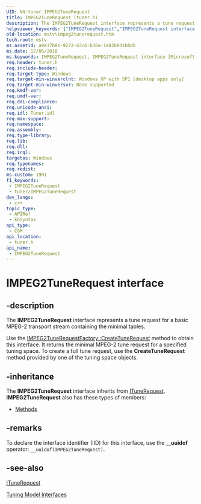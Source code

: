 ```yaml
---
UID: NN:tuner.IMPEG2TuneRequest
title: IMPEG2TuneRequest (tuner.h)
description: The IMPEG2TuneRequest interface represents a tune request for a basic MPEG-2 transport stream containing the minimal tables.Use the IMPEG2TuneRequestFactory::CreateTuneRequest method to obtain this interface.
helpviewer_keywords: ["IMPEG2TuneRequest","IMPEG2TuneRequest interface [Microsoft TV Technologies]","IMPEG2TuneRequest interface [Microsoft TV Technologies]","described","IMPEG2TuneRequestInterface","mstv.impeg2tunerequest","tuner/IMPEG2TuneRequest"]
old-location: mstv\impeg2tunerequest.htm
tech.root: mstv
ms.assetid: a9e37b8b-9272-43c6-b36e-1e82b0d1b0db
ms.date: 12/05/2018
ms.keywords: IMPEG2TuneRequest, IMPEG2TuneRequest interface [Microsoft TV Technologies], IMPEG2TuneRequest interface [Microsoft TV Technologies],described, IMPEG2TuneRequestInterface, mstv.impeg2tunerequest, tuner/IMPEG2TuneRequest
req.header: tuner.h
req.include-header: 
req.target-type: Windows
req.target-min-winverclnt: Windows XP with SP1 [desktop apps only]
req.target-min-winversvr: None supported
req.kmdf-ver: 
req.umdf-ver: 
req.ddi-compliance: 
req.unicode-ansi: 
req.idl: Tuner.idl
req.max-support: 
req.namespace: 
req.assembly: 
req.type-library: 
req.lib: 
req.dll: 
req.irql: 
targetos: Windows
req.typenames: 
req.redist: 
ms.custom: 19H1
f1_keywords:
 - IMPEG2TuneRequest
 - tuner/IMPEG2TuneRequest
dev_langs:
 - c++
topic_type:
 - APIRef
 - kbSyntax
api_type:
 - COM
api_location:
 - tuner.h
api_name:
 - IMPEG2TuneRequest
---
```


# IMPEG2TuneRequest interface


## -description

The <b>IMPEG2TuneRequest</b> interface represents a tune request for a basic MPEG-2 transport stream containing the minimal tables.

Use the <a href="/previous-versions/windows/desktop/api/tuner/nf-tuner-impeg2tunerequestfactory-createtunerequest">IMPEG2TuneRequestFactory::CreateTuneRequest</a> method to obtain this interface. It returns the minimal MPEG-2 tune request for a specified tuning space. To create a full tune request, use the <b>CreateTuneRequest</b> method provided by one of the tuning space objects.

## -inheritance

The <b>IMPEG2TuneRequest</b> interface inherits from <a href="/previous-versions/windows/desktop/api/tuner/nn-tuner-itunerequest">ITuneRequest</a>. <b>IMPEG2TuneRequest</b> also has these types of members:
<ul>
<li><a href="https://docs.microsoft.com/">Methods</a></li>
</ul>

## -remarks

To declare the interface identifier (IID) for this interface, use the <b>__uuidof</b> operator: <code>__uuidof(IMPEG2TuneRequest)</code>.

## -see-also

<a href="/previous-versions/windows/desktop/api/tuner/nn-tuner-itunerequest">ITuneRequest</a>



<a href="/previous-versions/windows/desktop/mstv/tuning-model-interfaces">Tuning Model Interfaces</a>
